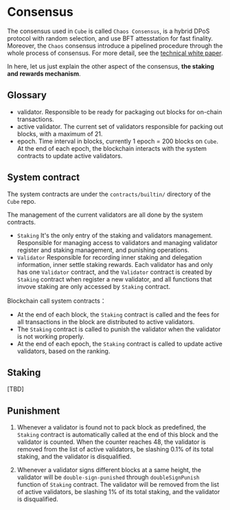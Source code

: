# Consensus

The consensus used in `Cube` is called `Chaos Consensus`, is a hybrid DPoS protocol with random selection, and use BFT attesstation for fast finality. Moreover, the `Chaos` consensus introduce a pipelined procedure through the whole process of consensus. For more detail, see the [technical white paper](/static/CubeChain%20technical%20withe%20paper.pdf ':ignore').

In here, let us just explain the other aspect of the consensus, **the staking and rewards mechanism**.

## Glossary 
- validator. Responsible to be ready for packaging out blocks for on-chain transactions.
- active validator. The current set of validators responsible for packing out blocks, with a maximum of 21.
- epoch. Time interval in blocks, currently 1 epoch = 200 blocks on `Cube`. At the end of each epoch, the blockchain interacts with the system contracts to update active validators.

## System contract

The system contracts are under the `contracts/builtin/` directory of the `Cube` repo.

The management of the current validators are all done by the system contracts.
- `Staking`  It's the only entry of the staking and validators management. Responsible for managing access to validators and managing validator register and staking management, and punishing operations.
- `Validator` Responsible for recording inner staking and delegation information, inner settle staking rewards. Each validator has and only has one `Validator` contract, and the `Validator` contract is created by `Staking` contract when register a new validator, and all functions that invove staking are only accessed by `Staking` contract.

Blockchain call system contracts：
- At the end of each block, the `Staking` contract is called and the fees for all transactions in the block are distributed to active validators.
- The `Staking` contract is called to punish the validator  when the validator is  not  working properly.
- At the end of each epoch, the `Staking` contract is called to update active validators, based on the ranking.

## Staking

[TBD]

## Punishment

1. Whenever a validator is found not to pack block as predefined, the `Staking` contract is automatically called at the end of this block and the validator is counted. When the counter reaches 48, the validator is removed from the list of active validators, be slashing 0.1% of its total staking, and the validator is disqualified.

2. Whenever a validator signs different blocks at a same height, the validator will be `double-sign-punished` through `doubleSignPunish` function of `Staking` contract. The validator will be removed from the list of active validators, be slashing 1% of its total staking, and the validator is disqualified.
